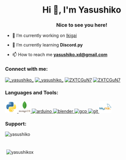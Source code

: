 <h1 align="center">Hi 👋, I'm Yasushiko</h1>
<h3 align="center">Nice to see you here!</h3>

- 🔭 I’m currently working on [Ikigai](https://github.com/YasushikoX/Ikigai)

- 🌱 I’m currently learning **Discord.py**

- 📫 How to reach me **yasushiko.xd@gmail.com**

<h3 align="left">Connect with me:</h3>
<p align="left">
<a href="https://twitter.com/_yasushiko_" target="blank"><img align="center" src="https://raw.githubusercontent.com/rahuldkjain/github-profile-readme-generator/master/src/images/icons/Social/twitter.svg" alt="_yasushiko_" height="30" width="40" /></a>
<a href="https://instagram.com/_yasushiko_" target="blank"><img align="center" src="https://raw.githubusercontent.com/rahuldkjain/github-profile-readme-generator/master/src/images/icons/Social/instagram.svg" alt="_yasushiko_" height="30" width="40" /></a>
<a href="https://discord.gg/hnCQAfJS" target="blank"><img align="center" src="https://raw.githubusercontent.com/rahuldkjain/github-profile-readme-generator/master/src/images/icons/Social/discord.svg" alt="ZXTCGuN7" height="35" width="45" /></a>
<a href="https://t.me/yasushiko" target="blank"><img align="center" src="https://upload.wikimedia.org/wikipedia/commons/thumb/8/82/Telegram_logo.svg/2048px-Telegram_logo.svg.png" alt="ZXTCGuN7" height="30" width="30" /></a>
</p>

<h3 align="left">Languages and Tools:</h3>
<p align="left"> </a> <a href="https://www.python.org" target="_blank" rel="noreferrer"> <img src="https://raw.githubusercontent.com/devicons/devicon/master/icons/python/python-original.svg" alt="python" width="40" height="40"/> <a href="https://www.mongodb.com/" target="_blank" rel="noreferrer"> <img src="https://raw.githubusercontent.com/devicons/devicon/master/icons/mongodb/mongodb-original-wordmark.svg" alt="mongodb" width="40" height="40"/> <a href="https://www.arduino.cc/" target="_blank" rel="noreferrer"> <img src="https://cdn.worldvectorlogo.com/logos/arduino-1.svg" alt="arduino" width="40" height="40"/> </a> <a href="https://www.blender.org/" target="_blank" rel="noreferrer"> <img src="https://download.blender.org/branding/community/blender_community_badge_white.svg" alt="blender" width="40" height="40"/> </a> <a href="https://cloud.google.com" target="_blank" rel="noreferrer"> <img src="https://www.vectorlogo.zone/logos/google_cloud/google_cloud-icon.svg" alt="gcp" width="40" height="40"/> </a> <a href="https://git-scm.com/" target="_blank" rel="noreferrer"> <img src="https://www.vectorlogo.zone/logos/git-scm/git-scm-icon.svg" alt="git" width="40" height="40"/> </a> </a> <a href="https://www.mysql.com/" target="_blank" rel="noreferrer"> <img src="https://raw.githubusercontent.com/devicons/devicon/master/icons/mysql/mysql-original-wordmark.svg" alt="mysql" width="40" height="40"/> </a> </p>

<h3 align="left">Support:</h3>
<p><a href="https://www.buymeacoffee.com/yasushiko"> <img align="left" src="https://cdn.buymeacoffee.com/buttons/v2/default-yellow.png" height="50" width="210" alt="yasushiko" /></a></p><br><br>

<h3 align="left"></h3>
<p>&nbsp;<img align="center" src="https://github-readme-stats.vercel.app/api?username=yasushikox&show_icons=true&locale=en" alt="yasushikox" /></p>
